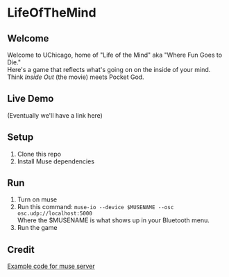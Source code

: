 # LifeOfTheMind

## Welcome

Welcome to UChicago, home of "Life of the Mind" aka "Where Fun Goes to Die."  
Here's a game that reflects what's going on on the inside of your mind. Think *Inside Out* (the movie) meets Pocket God.

## Live Demo

(Eventually we'll have a link here)

## Setup


1. Clone this repo
2. Install Muse dependencies

## Run

1. Turn on muse
2. Run this command: `muse-io --device $MUSENAME --osc osc.udp://localhost:5000`  
   Where the $MUSENAME is what shows up in your Bluetooth menu.
3. Run the game

## Credit

[Example code for muse server](http://developer.choosemuse.com/research-tools-example/grabbing-data-from-museio-a-few-simple-examples-of-muse-osc-servers)